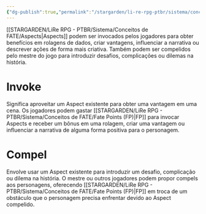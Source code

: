 ```yaml
---
{"dg-publish":true,"permalink":"/stargarden/li-re-rpg-ptbr/sistema/conceitos-de-fate/utilizacao-dos-aspects/","created":"2025-01-12T01:43:35.529-03:00","updated":"2025-01-12T02:36:03.276-03:00"}
---
```



[[STARGARDEN/LiRe RPG - PTBR/Sistema/Conceitos de FATE/Aspects\|Aspects]] podem ser invocados pelos jogadores para obter benefícios em rolagens de dados, criar vantagens, influenciar a narrativa ou descrever ações de forma mais criativa. Também podem ser compelidos pelo mestre do jogo para introduzir desafios, complicações ou dilemas na história.

# Invoke

Significa aproveitar um Aspect existente para obter uma vantagem em uma cena. Os jogadores podem gastar [[STARGARDEN/LiRe RPG - PTBR/Sistema/Conceitos de FATE/Fate Points (FP)\|FP]] para invocar Aspects e receber um bônus em uma rolagem, criar uma vantagem ou influenciar a narrativa de alguma forma positiva para o personagem.

# Compel

Envolve usar um Aspect existente para introduzir um desafio, complicação ou dilema na história. O mestre ou outros jogadores podem propor compels aos personagens, oferecendo [[STARGARDEN/LiRe RPG - PTBR/Sistema/Conceitos de FATE/Fate Points (FP)\|FP]] em troca de um obstáculo que o personagem precisa enfrentar devido ao Aspect compelido.